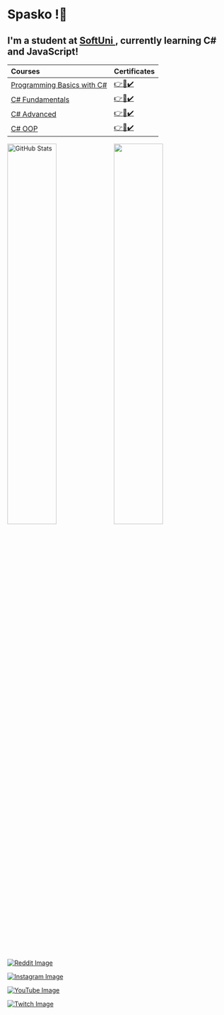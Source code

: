 <h1>
  Spasko !👋
</h1>

<h2>
  I'm a student at <a href="https://softuni.bg" > SoftUni </a>, currently learning C# and JavaScript!
</h2>

|Courses|Certificates|
|:---|:---|
|<a href="https://softuni.bg/trainings/3503/programming-basics-with-csharp-september-2021" > Programming Basics with C# </a>| <a href="https://softuni.bg/certificates/details/116444/6ed61e96"> 👉📜✔️</a> |
|<a href="https://softuni.bg/trainings/3606/programming-fundamentals-with-csharp-january-2022" > C# Fundamentals </a>| <a href="https://softuni.bg/certificates/details/130200/4a296539"> 👉📜✔️</a> |
|<a href="https://softuni.bg/trainings/3699/csharp-advanced-may-2022" > C# Advanced </a>| <a href="https://softuni.bg/certificates/details/136291/1d340b5d"> 👉📜✔️</a> |
|<a href="https://softuni.bg/trainings/3700/csharp-oop-june-2022" > C# OOP </a>| <a href="https://softuni.bg/certificates/details/141076/1213f2ef"> 👉📜✔️</a> |

<a href="#"><img align="center" width="47%" src="https://github-readme-stats.vercel.app/api?username=SpaskoKatsarski&show_icons=true&theme=tokyonight&include_all_commits=true&hide_border=true" alt="GitHub Stats" /></a> <a href="#"><img align="center" width="47%" src="https://github-readme-stats.vercel.app/api/top-langs/?username=Marti2509&layout=compact&theme=tokyonight&hide_border=true" /></a>

<a href="https://account.battle.net/overview" > <img src="https://img.shields.io/badge/Reddit-FF4500?style=for-the-badge&logo=reddit&logoColor=white" alt="Reddit Image"></a>

<a href="https://www.reddit.com/user/NotSyncK" > <img src="https://img.shields.io/badge/Instagram-E4405F?style=for-the-badge&logo=instagram&logoColor=white" alt="Instagram Image"></a>
  
<a href="https://www.youtube.com/channel/UCPgsGPTyf6FW8N5zSRBBtfA" > <img src="https://img.shields.io/badge/YouTube-FF0000?style=for-the-badge&logo=youtube&logoColor=white" alt="YouTube Image"></a>

<a href="https://www.twitch.tv/notsynck" > <img src="https://img.shields.io/badge/Twitch-9146FF?style=for-the-badge&logo=twitch&logoColor=white" alt="Twitch Image"></a>
